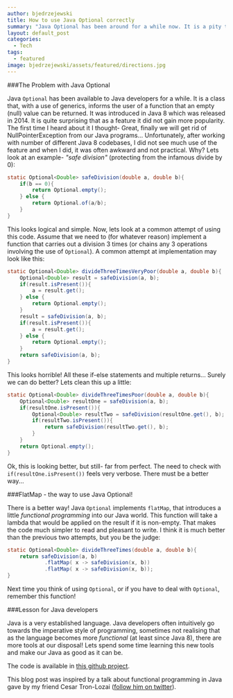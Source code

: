 ```yaml
---
author: bjedrzejewski
title: How to use Java Optional correctly
summary: "Java Optional has been around for a while now. It is a pity that this language feature is not used more often by developers. This is a simple demonstration of how to use it correctly."
layout: default_post
categories:
  - Tech
tags:
  - featured
image: bjedrzejewski/assets/featured/directions.jpg
---
```


###The Problem with Java Optional

Java `Optional` has been available to Java developers for a while. It is a class that, with a use of generics,
informs the user of a function that an empty (null) value can be returned. It was introduced in Java 8 which was released in 2014.
It is quite surprising that as a feature it did not gain more popularity. The first time I heard about it I thought-
Great, finally we will get rid of NullPointerException from our Java programs... Unfortunately, after working with number
of different Java 8 codebases, I did not see much use of the feature and when I did, it was often awkward and not
practical. Why? Lets look at an example- _"safe division"_ (protecting from the infamous divide by 0):

~~~java
static Optional<Double> safeDivision(double a, double b){
    if(b == 0){
        return Optional.empty();
    } else {
        return Optional.of(a/b);
    }
}
~~~

This looks logical and simple. Now, lets look at a common attempt of using this code. Assume that we need to (for
whatever reason) implement a function that carries out a division 3 times (or chains any 3 operations involving
the use of `Optional`). A common attempt at implementation may look like this:

~~~java
static Optional<Double> divideThreeTimesVeryPoor(double a, double b){
    Optional<Double> result = safeDivision(a, b);
    if(result.isPresent()){
        a = result.get();
    } else {
        return Optional.empty();
    }
    result = safeDivision(a, b);
    if(result.isPresent()){
        a = result.get();
    } else {
        return Optional.empty();
    }
    return safeDivision(a, b);
}
~~~

This looks horrible! All these if-else statements and multiple returns... Surely we can do better? Lets clean
this up a little:

~~~java
static Optional<Double> divideThreeTimesPoor(double a, double b){
    Optional<Double> resultOne = safeDivision(a, b);
    if(resultOne.isPresent()){
        Optional<Double> resultTwo = safeDivision(resultOne.get(), b);
        if(resultTwo.isPresent()){
            return safeDivision(resultTwo.get(), b);
        }
    }
    return Optional.empty();
}
~~~

Ok, this is looking better, but still- far from perfect. The need to check with `if(resultOne.isPresent())` feels
very verbose. There must be a better way...

###FlatMap - the way to use Java Optional!

There is a better way! Java `Optional` implements `flatMap`, that introduces a little _functional programming_
into our Java world. This function will take a lambda that would be applied on the result if it is non-empty.
That makes the code much simpler to read and pleasant to write. I think it is much better than
the previous two attempts, but you be the judge:

~~~java
static Optional<Double> divideThreeTimes(double a, double b){
    return safeDivision(a, b)
            .flatMap( x -> safeDivision(x, b))
            .flatMap( x -> safeDivision(x, b));
}
~~~

Next time you think of using `Optional`, or if you have to deal with `Optional`, remember this function!

###Lesson for Java developers

Java is a very established language. Java developers often intuitively go towards the imperative style
of programming, sometimes not realising that as the language becomes more _functional_ (at least since Java 8),
there are more tools at our disposal! Lets spend some time learning this new tools and make our Java as good as it
can be.

The code is available in [this github project](https://github.com/bjedrzejewski/JavaOptionalExample).

This blog post was inspired by a talk about functional programming in Java gave by my friend Cesar Tron-Lozai
([follow him on twitter](https://twitter.com/cesarTronLozai)).
